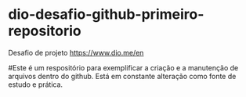 # dio-desafio-github-primeiro-repositorio
Desafio de projeto
https://www.dio.me/en

#Este é um respositório para exemplificar a criação e a manutenção de arquivos dentro do github. Está em constante alteração como fonte de estudo e prática.

